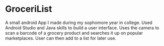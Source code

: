 # GroceriList
A small android App I made during my sophomore year in college. Used Android Studio and Java skills to build a user interface. Uses the camera to scan a barcode of a grocery product and searches it up on popular marketplaces. User can then add to a list for later use.
